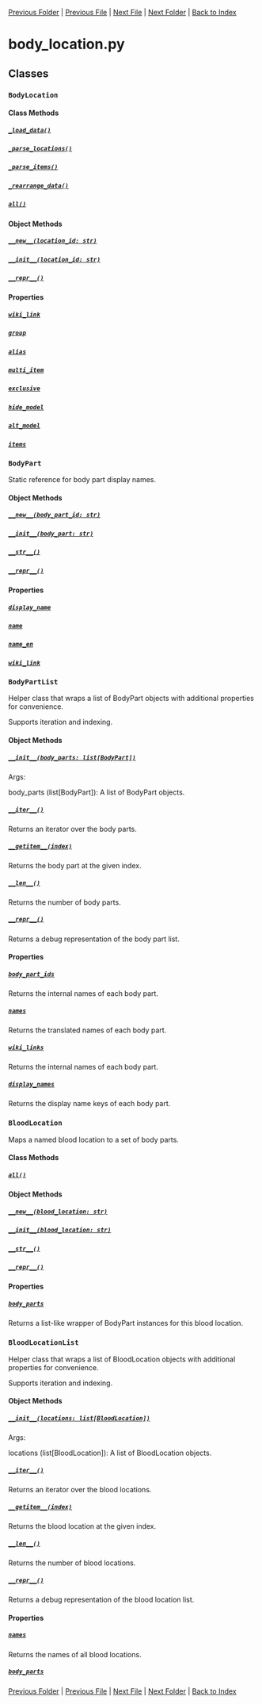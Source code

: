 [Previous Folder](../lists/attachment_list.md) | [Previous File](attachment.md) | [Next File](clothing_item.md) | [Next Folder](../parser/distribution_container_parser.md) | [Back to Index](../../index.md)

# body_location.py

## Classes

### `BodyLocation`
#### Class Methods
##### [`_load_data()`](https://github.com/Vaileasys/pz-wiki_parser/blob/main/scripts/objects/body_location.py#L16)
##### [`_parse_locations()`](https://github.com/Vaileasys/pz-wiki_parser/blob/main/scripts/objects/body_location.py#L22)
##### [`_parse_items()`](https://github.com/Vaileasys/pz-wiki_parser/blob/main/scripts/objects/body_location.py#L91)
##### [`_rearrange_data()`](https://github.com/Vaileasys/pz-wiki_parser/blob/main/scripts/objects/body_location.py#L110)
##### [`all()`](https://github.com/Vaileasys/pz-wiki_parser/blob/main/scripts/objects/body_location.py#L148)
#### Object Methods
##### [`__new__(location_id: str)`](https://github.com/Vaileasys/pz-wiki_parser/blob/main/scripts/objects/body_location.py#L157)
##### [`__init__(location_id: str)`](https://github.com/Vaileasys/pz-wiki_parser/blob/main/scripts/objects/body_location.py#L168)
##### [`__repr__()`](https://github.com/Vaileasys/pz-wiki_parser/blob/main/scripts/objects/body_location.py#L176)
#### Properties
##### [`wiki_link`](https://github.com/Vaileasys/pz-wiki_parser/blob/main/scripts/objects/body_location.py#L182)
##### [`group`](https://github.com/Vaileasys/pz-wiki_parser/blob/main/scripts/objects/body_location.py#L188)
##### [`alias`](https://github.com/Vaileasys/pz-wiki_parser/blob/main/scripts/objects/body_location.py#L192)
##### [`multi_item`](https://github.com/Vaileasys/pz-wiki_parser/blob/main/scripts/objects/body_location.py#L196)
##### [`exclusive`](https://github.com/Vaileasys/pz-wiki_parser/blob/main/scripts/objects/body_location.py#L200)
##### [`hide_model`](https://github.com/Vaileasys/pz-wiki_parser/blob/main/scripts/objects/body_location.py#L204)
##### [`alt_model`](https://github.com/Vaileasys/pz-wiki_parser/blob/main/scripts/objects/body_location.py#L208)
##### [`items`](https://github.com/Vaileasys/pz-wiki_parser/blob/main/scripts/objects/body_location.py#L212)

### `BodyPart`

Static reference for body part display names.

#### Object Methods
##### [`__new__(body_part_id: str)`](https://github.com/Vaileasys/pz-wiki_parser/blob/main/scripts/objects/body_location.py#L241)
##### [`__init__(body_part: str)`](https://github.com/Vaileasys/pz-wiki_parser/blob/main/scripts/objects/body_location.py#L252)
##### [`__str__()`](https://github.com/Vaileasys/pz-wiki_parser/blob/main/scripts/objects/body_location.py#L255)
##### [`__repr__()`](https://github.com/Vaileasys/pz-wiki_parser/blob/main/scripts/objects/body_location.py#L258)
#### Properties
##### [`display_name`](https://github.com/Vaileasys/pz-wiki_parser/blob/main/scripts/objects/body_location.py#L262)
##### [`name`](https://github.com/Vaileasys/pz-wiki_parser/blob/main/scripts/objects/body_location.py#L265)
##### [`name_en`](https://github.com/Vaileasys/pz-wiki_parser/blob/main/scripts/objects/body_location.py#L270)
##### [`wiki_link`](https://github.com/Vaileasys/pz-wiki_parser/blob/main/scripts/objects/body_location.py#L275)

### `BodyPartList`

Helper class that wraps a list of BodyPart objects with additional properties for convenience.

Supports iteration and indexing.

#### Object Methods
##### [`__init__(body_parts: list[BodyPart])`](https://github.com/Vaileasys/pz-wiki_parser/blob/main/scripts/objects/body_location.py#L285)

Args:

body_parts (list[BodyPart]): A list of BodyPart objects.

##### [`__iter__()`](https://github.com/Vaileasys/pz-wiki_parser/blob/main/scripts/objects/body_location.py#L292)

Returns an iterator over the body parts.

##### [`__getitem__(index)`](https://github.com/Vaileasys/pz-wiki_parser/blob/main/scripts/objects/body_location.py#L296)

Returns the body part at the given index.

##### [`__len__()`](https://github.com/Vaileasys/pz-wiki_parser/blob/main/scripts/objects/body_location.py#L300)

Returns the number of body parts.

##### [`__repr__()`](https://github.com/Vaileasys/pz-wiki_parser/blob/main/scripts/objects/body_location.py#L304)

Returns a debug representation of the body part list.

#### Properties
##### [`body_part_ids`](https://github.com/Vaileasys/pz-wiki_parser/blob/main/scripts/objects/body_location.py#L309)

Returns the internal names of each body part.

##### [`names`](https://github.com/Vaileasys/pz-wiki_parser/blob/main/scripts/objects/body_location.py#L314)

Returns the translated names of each body part.

##### [`wiki_links`](https://github.com/Vaileasys/pz-wiki_parser/blob/main/scripts/objects/body_location.py#L319)

Returns the internal names of each body part.

##### [`display_names`](https://github.com/Vaileasys/pz-wiki_parser/blob/main/scripts/objects/body_location.py#L324)

Returns the display name keys of each body part.


### `BloodLocation`

Maps a named blood location to a set of body parts.

#### Class Methods
##### [`all()`](https://github.com/Vaileasys/pz-wiki_parser/blob/main/scripts/objects/body_location.py#L392)
#### Object Methods
##### [`__new__(blood_location: str)`](https://github.com/Vaileasys/pz-wiki_parser/blob/main/scripts/objects/body_location.py#L370)
##### [`__init__(blood_location: str)`](https://github.com/Vaileasys/pz-wiki_parser/blob/main/scripts/objects/body_location.py#L381)
##### [`__str__()`](https://github.com/Vaileasys/pz-wiki_parser/blob/main/scripts/objects/body_location.py#L385)
##### [`__repr__()`](https://github.com/Vaileasys/pz-wiki_parser/blob/main/scripts/objects/body_location.py#L388)
#### Properties
##### [`body_parts`](https://github.com/Vaileasys/pz-wiki_parser/blob/main/scripts/objects/body_location.py#L396)

Returns a list-like wrapper of BodyPart instances for this blood location.


### `BloodLocationList`

Helper class that wraps a list of BloodLocation objects with additional properties for convenience.

Supports iteration and indexing.

#### Object Methods
##### [`__init__(locations: list[BloodLocation])`](https://github.com/Vaileasys/pz-wiki_parser/blob/main/scripts/objects/body_location.py#L406)

Args:

locations (list[BloodLocation]): A list of BloodLocation objects.

##### [`__iter__()`](https://github.com/Vaileasys/pz-wiki_parser/blob/main/scripts/objects/body_location.py#L413)

Returns an iterator over the blood locations.

##### [`__getitem__(index)`](https://github.com/Vaileasys/pz-wiki_parser/blob/main/scripts/objects/body_location.py#L417)

Returns the blood location at the given index.

##### [`__len__()`](https://github.com/Vaileasys/pz-wiki_parser/blob/main/scripts/objects/body_location.py#L421)

Returns the number of blood locations.

##### [`__repr__()`](https://github.com/Vaileasys/pz-wiki_parser/blob/main/scripts/objects/body_location.py#L425)

Returns a debug representation of the blood location list.

#### Properties
##### [`names`](https://github.com/Vaileasys/pz-wiki_parser/blob/main/scripts/objects/body_location.py#L430)

Returns the names of all blood locations.

##### [`body_parts`](https://github.com/Vaileasys/pz-wiki_parser/blob/main/scripts/objects/body_location.py#L435)


[Previous Folder](../lists/attachment_list.md) | [Previous File](attachment.md) | [Next File](clothing_item.md) | [Next Folder](../parser/distribution_container_parser.md) | [Back to Index](../../index.md)
